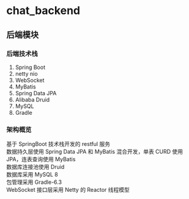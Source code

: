 # chat_backend

## 后端模块

### 后端技术栈

1. Spring Boot
2. netty nio
3. WebSocket
4. MyBatis
5. Spring Data JPA
6. Alibaba Druid
7. MySQL
8. Gradle

### 架构概览

基于 SpringBoot 技术栈开发的 restful 服务  
数据持久层使用 Spring Data JPA 和 MyBatis 混合开发，单表 CURD 使用 JPA，连表查询使用 MyBatis  
数据库连接池使用 Druid  
数据库采用 MySQL 8  
包管理采用 Gradle-6.3  
WebSocket 接口层采用 Netty 的 Reactor 线程模型  




